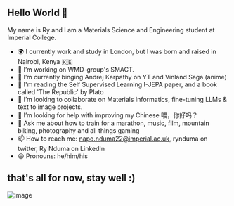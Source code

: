 ## Hello World 👋

My name is Ry and I am a Materials Science and Engineering student at Imperial College.
- 🌍 I currently work and study in London, but I was born and raised in Nairobi, Kenya 🇰🇪
- 🔭 I’m working on WMD-group's SMACT.
- 🌱 I’m currently binging Andrej Karpathy on YT and Vinland Saga (anime)
- 📜 I'm reading the Self Supervised Learning I-JEPA paper, and a book called 'The Republic' by Plato
- 👯 I’m looking to collaborate on Materials Informatics, fine-tuning LLMs & text to image projects.
- 🤔 I’m looking for help with improving my Chinese 喂，你好吗？
- 💬 Ask me about how to train for a marathon, music, film, mountain biking, photography and all things gaming
- 📫 How to reach me: napo.nduma22@imperial.ac.uk, rynduma on twitter, Ry Nduma on LinkedIn
- 😄 Pronouns: he/him/his
## that's all for now, stay well :)
![image](https://imgs.xkcd.com/comics/impostor_syndrome.png)
